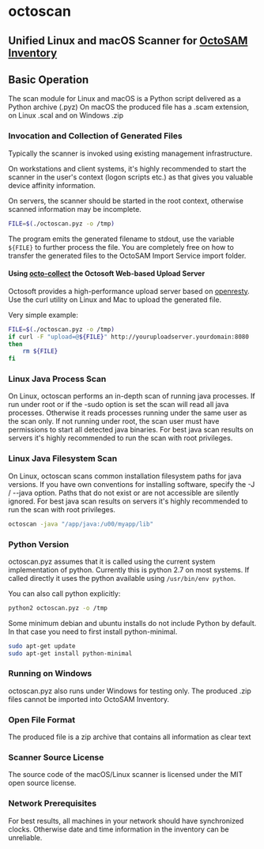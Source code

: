 # octoscan

## Unified Linux and macOS Scanner for [OctoSAM Inventory](https://www.octosoft.ch)

## Basic Operation

The scan module for Linux and macOS is a Python script delivered as a Python archive (.pyz)
On macOS the produced file has a .scam extension, on Linux .scal and on Windows .zip

### Invocation and Collection of Generated Files

Typically the scanner is invoked using existing management infrastructure.

On workstations and client systems, it's highly recommended to start the scanner in the user's 
context (logon scripts etc.) as that gives you valuable device affinity information. 

On servers, the scanner should be started in the root context, otherwise scanned information
may be incomplete.

```bash
FILE=$(./octoscan.pyz -o /tmp)
```

The program emits the generated filename to stdout, use the variable `${FILE}` to further process the file. 
You are completely free on how to transfer the generated files to the OctoSAM Import Service import folder.

#### Using [octo-collect](https://github.com/octosoft/octopus-resty) the Octosoft Web-based Upload Server

Octosoft provides a high-performance upload server based on [openresty](https://openresty.org).
Use the curl utility on Linux and Mac to upload the generated file.

Very simple example:

```bash
FILE=$(./octoscan.pyz -o /tmp)
if curl -F "upload=@${FILE}" http://youruploadserver.yourdomain:8080
then
    rm ${FILE}
fi
```

### Linux Java Process Scan
On Linux, octoscan performs an in-depth scan of running java processes. If run under root or if the -sudo option
is set the scan will read all java processes. Otherwise it reads processes running under the same user as the scan only.
If not running under root, the scan user must have permissions to start all detected java binaries.
For best java scan results on servers it's highly recommended to run the scan with root privileges.

### Linux Java Filesystem Scan
On Linux, octoscan scans common installation filesystem paths for java versions. 
If you have own conventions for installing software, specify the -J / --java option.
Paths that do not exist or are not accessible are silently ignored.
For best java scan results on servers it's highly recommended to run the scan with root privileges.

```bash
octoscan -java "/app/java:/u00/myapp/lib"
```

### Python Version

octoscan.pyz assumes that it is called using the current system implementation of python. 
Currently this is python 2.7 on most systems. 
If called directly it uses the python available using `/usr/bin/env python`.

You can also call python explicitly:

```bash
python2 octoscan.pyz -o /tmp
```

Some minimum debian and ubuntu installs do not include Python by default. 
In that case you need to first install python-minimal.

```bash
sudo apt-get update
sudo apt-get install python-minimal
```

### Running on Windows

octoscan.pyz also runs under Windows for testing only. The produced .zip files cannot be imported into 
OctoSAM Inventory.

### Open File Format

The produced file is a zip archive that contains all information as clear text

### Scanner Source License

The source code of the macOS/Linux scanner is licensed under the MIT open source license. 

### Network Prerequisites

For best results, all machines in your network should have synchronized clocks.
Otherwise date and time information in the inventory can be unreliable.
